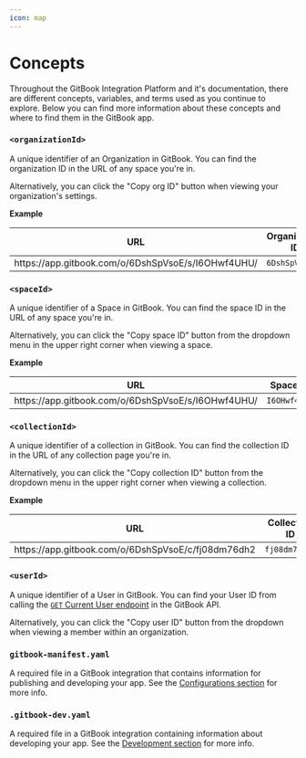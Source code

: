 ```yaml
---
icon: map
---
```


# Concepts

Throughout the GitBook Integration Platform and it's documentation, there are different concepts, variables, and terms used as you continue to explore. Below you can find more information about these concepts and where to find them in the GitBook app.

### `<organizationId>`

A unique identifier of an Organization in GitBook. You can find the organization ID in the URL of any space you're in.&#x20;

Alternatively, you can click the "Copy org ID" button when viewing your organization's settings.

**Example**

<table><thead><tr><th width="499">URL</th><th>Organization ID</th></tr></thead><tbody><tr><td>https://app.gitbook.com/o/6DshSpVsoE/s/I6OHwf4UHU/</td><td><code>6DshSpVsoE</code></td></tr></tbody></table>

### `<spaceId>`

A unique identifier of a Space in GitBook. You can find the space ID in the URL of any space you're in.

Alternatively, you can click the "Copy space ID" button from the dropdown menu in the upper right corner when viewing a space.

**Example**

<table><thead><tr><th width="499">URL</th><th>Space ID</th></tr></thead><tbody><tr><td>https://app.gitbook.com/o/6DshSpVsoE/s/I6OHwf4UHU/</td><td><code>I6OHwf4UHU</code></td></tr></tbody></table>

### `<collectionId>`

A unique identifier of a collection in GitBook. You can find the collection ID in the URL of any collection page you're in.

Alternatively, you can click the "Copy collection ID" button from the dropdown menu in the upper right corner when viewing a collection.

**Example**

<table><thead><tr><th width="499">URL</th><th>Collection ID</th></tr></thead><tbody><tr><td>https://app.gitbook.com/o/6DshSpVsoE/c/fj08dm76dh2</td><td><code>fj08dm76dh2</code></td></tr></tbody></table>

### `<userId>`

A unique identifier of a User in GitBook. You can find your User ID from calling the [`GET` Current User endpoint](../gitbook-api/reference/users.md#get-current-user) in the GitBook API.

Alternatively, you can click the "Copy user ID" button from the dropdown when viewing a member within an organization.

### `gitbook-manifest.yaml`

A required file in a GitBook integration that contains information for publishing and developing your app. See the [Configurations section](../integrations/configurations.md) for more info.

### `.gitbook-dev.yaml`

A required file in a GitBook integration containing information about developing your app. See the [Development section](broken-reference) for more info.
